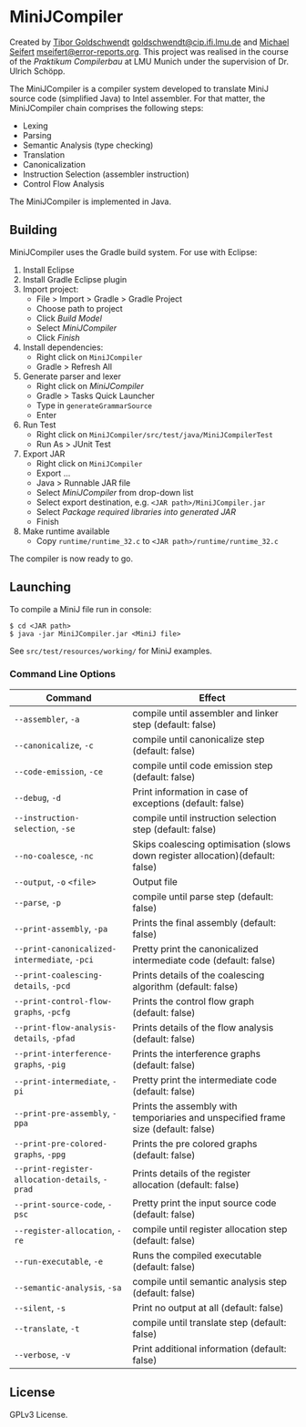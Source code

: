 # MiniJCompiler

Created by [Tibor Goldschwendt](https://github.com/tiborgo) <goldschwendt@cip.ifi.lmu.de> and [Michael Seifert](https://github.com/seifertm) <mseifert@error-reports.org>. This project was realised in the course of the *Praktikum Compilerbau* at LMU Munich under the supervision of Dr. Ulrich Schöpp.

The MiniJCompiler is a compiler system developed to translate MiniJ source code (simplified Java) to Intel assembler. For that matter, the MiniJCompiler chain comprises the following steps:

- Lexing
- Parsing
- Semantic Analysis (type checking)
- Translation
- Canonicalization
- Instruction Selection (assembler instruction)
- Control Flow Analysis

The MiniJCompiler is implemented in Java.

## Building

MiniJCompiler uses the Gradle build system. For use with Eclipse:

1. Install Eclipse
2. Install Gradle Eclipse plugin
3. Import project:
	- File > Import > Gradle > Gradle Project
	- Choose path to project
	- Click *Build Model*
	- Select *MiniJCompiler* 
	- Click *Finish*
4. Install dependencies:
	- Right click on `MiniJCompiler`
	- Gradle > Refresh All
5. Generate parser and lexer
	- Right click on *MiniJCompiler*
	- Gradle > Tasks Quick Launcher
	- Type in `generateGrammarSource`
	- Enter
6. Run Test
	- Right click on `MiniJCompiler/src/test/java/MiniJCompilerTest`
	- Run As > JUnit Test
7. Export JAR
	- Right click on `MiniJCompiler`
	- Export ...
	- Java > Runnable JAR file
	- Select *MiniJCompiler* from drop-down list
	- Select export destination, e.g. `<JAR path>/MiniJCompiler.jar`
	- Select *Package required libraries into generated JAR*
	- Finish
8. Make runtime available
	- Copy `runtime/runtime_32.c` to `<JAR path>/runtime/runtime_32.c`

The compiler is now ready to go.

## Launching

To compile a MiniJ file run in console:

```
$ cd <JAR path>
$ java -jar MiniJCompiler.jar <MiniJ file>
```

See `src/test/resources/working/` for MiniJ examples.

### Command Line Options

| Command | Effect |
|-|-|
| `--assembler`, `-a` | compile until assembler and linker step (default: false) |
| `--canonicalize`, `-c`| compile until canonicalize step (default: false) |
| `--code-emission`, `-ce`| compile until code emission step (default: false) |
| `--debug`, `-d`| Print information in case of exceptions (default: false) |
| `--instruction-selection`, `-se` | compile until instruction selection step (default: false) |
| `--no-coalesce`, `-nc` | Skips coalescing optimisation (slows down register allocation)(default: false) |
| `--output`, `-o` `<file>`  |  Output file |
| `--parse`, `-p`  | compile until parse step (default: false) |
| `--print-assembly`, `-pa` | Prints the final assembly (default: false) |
| `--print-canonicalized-intermediate`, `-pci` | Pretty print the canonicalized intermediate code (default: false) |
| `--print-coalescing-details`, `-pcd`  | Prints details of the coalescing algorithm (default: false) |
| `--print-control-flow-graphs`, `-pcfg` | Prints the control flow graph (default: false) |
| `--print-flow-analysis-details`, `-pfad` | Prints details of the flow analysis (default: false) |
| `--print-interference-graphs`, `-pig` | Prints the interference graphs (default: false) |
| `--print-intermediate`, `-pi` | Pretty print the intermediate code (default: false) |
| `--print-pre-assembly`, `-ppa` | Prints the assembly with temporiaries and unspecified frame size (default: false) |
| `--print-pre-colored-graphs`, `-ppg` | Prints the pre colored graphs (default: false) |
| `--print-register-allocation-details`, `-prad` | Prints details of the register allocation (default: false) |
| `--print-source-code`, `-psc` | Pretty print the input source code (default: false) |
| `--register-allocation`, `-re`  | compile until register allocation step (default: false) |
| `--run-executable`, `-e` | Runs the compiled executable (default: false) |
| `--semantic-analysis`, `-sa` | compile until semantic analysis step (default: false) |
| `--silent`, `-s` | Print no output at all (default: false) |
| `--translate`, `-t` | compile until translate step (default: false) |
| `--verbose`, `-v` | Print additional information (default: false) |

## License

GPLv3 License.